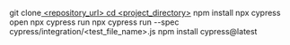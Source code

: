 git clone[ <repository_url>
cd <project_directory>](https://github.com/MehrShad-akb/cypress.git)
npm install
npx cypress open
npx cypress run
npx cypress run --spec cypress/integration/<test_file_name>.js
npm install cypress@latest
